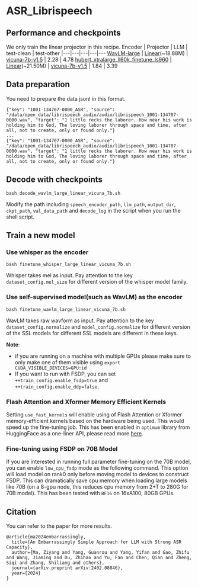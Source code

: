 # ASR_Librispeech

## Performance and checkpoints
We only train the linear projector in this recipe.
Encoder | Projector | LLM | test-clean | test-other
|---|---|---|---|---
[WavLM-large](https://drive.google.com/file/d/12-cB34qCTvByWT-QtOcZaqwwO21FLSqU/view) | [Linear](https://drive.google.com/file/d/1cLNuMR05oXxKj8M_Z3yAZ5JHJ06ybIHp/view?usp=sharing)(~18.88M) | [vicuna-7b-v1.5](https://huggingface.co/lmsys/vicuna-7b-v1.5) | 2.28 | 4.78
[hubert_xtralarge_ll60k_finetune_ls960](https://dl.fbaipublicfiles.com/hubert/hubert_xtralarge_ll60k_finetune_ls960.pt) | [Linear](https://drive.google.com/file/d/1Np7EjMYSZCl7M6Q92pt_MvOSSX6ggJPA/view?usp=drive_link)(~21.50M) | [vicuna-7b-v1.5](https://huggingface.co/lmsys/vicuna-7b-v1.5) | 1.84 | 3.39 

## Data preparation
You need to prepare the data jsonl in this format.
```
{"key": "1001-134707-0000_ASR", "source": "/data/open_data/librispeech_audio/audio/librispeech_1001-134707-0000.wav", "target": "1 little recks the laborer. How near his work is holding him to God, The loving laborer through space and time, after all, not to create, only or found only."}
...
{"key": "1001-134707-0000_ASR", "source": "/data/open_data/librispeech_audio/audio/librispeech_1001-134707-0000.wav", "target": "1 little recks the laborer. How near his work is holding him to God, The loving laborer through space and time, after all, not to create, only or found only."}
```

## Decode with checkpoints
```
bash decode_wavlm_large_linear_vicuna_7b.sh
```
Modify the path including `speech_encoder_path`, `llm_path`, `output_dir`, `ckpt_path`, `val_data_path` and `decode_log` in the script when you run the shell script. 

## Train a new model

### Use whisper as the encoder
```
bash finetune_whisper_large_linear_vicuna_7b.sh
```
Whisper takes mel as input. Pay attention to the key `dataset_config.mel_size` for different version of the whisper model family. 

### Use self-supervised model(such as WavLM) as the encoder
```
bash finetune_wavlm_large_linear_vicuna_7b.sh
```
WavLM takes raw wavform as input. Pay attention to the key `dataset_config.normalize` and `model_config.normalize` for different version of the SSL models for different SSL models are different in these keys. 

**Note**:
- if you are running on a machine with multiple GPUs please make sure to only make one of them visible using `export CUDA_VISIBLE_DEVICES=GPU:id`
- If you want to run with FSDP, you can set `++train_config.enable_fsdp=true` and `++train_config.enable_ddp=false`.

### Flash Attention and Xformer Memory Efficient Kernels

Setting `use_fast_kernels` will enable using of Flash Attention or Xformer memory-efficient kernels based on the hardware being used. This would speed up the fine-tuning job. This has been enabled in `optimum` library from HuggingFace as a one-liner API, please read more [here](https://pytorch.org/blog/out-of-the-box-acceleration/).

### Fine-tuning using FSDP on 70B Model

If you are interested in running full parameter fine-tuning on the 70B model, you can enable `low_cpu_fsdp` mode as the following command. This option will load model on rank0 only before moving model to devices to construct FSDP. This can dramatically save cpu memory when loading large models like 70B (on a 8-gpu node, this reduces cpu memory from 2+T to 280G for 70B model). This has been tested with `BF16` on 16xA100, 80GB GPUs.

##  Citation
You can refer to the paper for more results. 
```
@article{ma2024embarrassingly,
  title={An Embarrassingly Simple Approach for LLM with Strong ASR Capacity},
  author={Ma, Ziyang and Yang, Guanrou and Yang, Yifan and Gao, Zhifu and Wang, Jiaming and Du, Zhihao and Yu, Fan and Chen, Qian and Zheng, Siqi and Zhang, Shiliang and others},
  journal={arXiv preprint arXiv:2402.08846},
  year={2024}
}
```